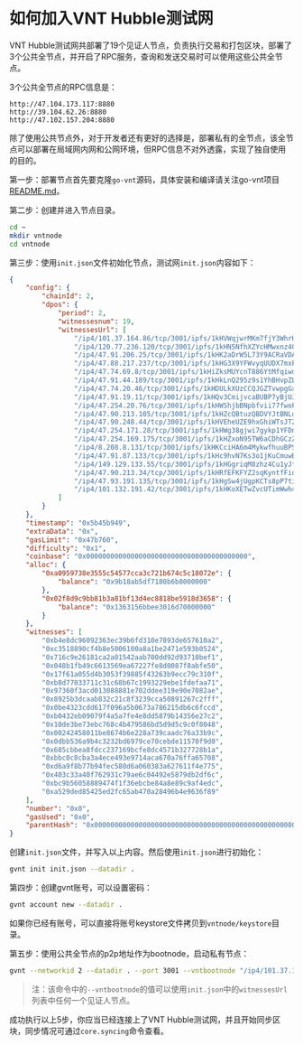 # 如何加入VNT Hubble测试网



VNT Hubble测试网共部署了19个见证人节点，负责执行交易和打包区块，部署了3个公共全节点，并开启了RPC服务，查询和发送交易时可以使用这些公共全节点。

3个公共全节点的RPC信息是：

```
http://47.104.173.117:8880
http://39.104.62.26:8880
http://47.102.157.204:8880
```



除了使用公共节点外，对于开发者还有更好的选择是，部署私有的全节点，该全节点可以部署在局域网内网和公网环境，但RPC信息不对外透露，实现了独自使用的目的。

第一步：部署节点首先要克隆`go-vnt`源码，具体安装和编译请关注go-vnt项目[README.md](<https://github.com/vntchain/go-vnt#%E4%BB%8E%E6%BA%90%E7%A0%81%E5%AE%89%E8%A3%85gvnt>)。

第二步：创建并进入节点目录。

```bash
cd ~
mkdir vntnode
cd vntnode
```

第三步：使用`init.json`文件初始化节点，测试网`init.json`内容如下：

```json
{
    "config": {
        "chainId": 2,
        "dpos": {
            "period": 2,
            "witnessesnum": 19,
            "witnessesUrl": [
                "/ip4/101.37.164.86/tcp/3001/ipfs/1kHVWqjwrMKm7fjY3WhrHNUvWYX2XXNyHomP4HDFE5u6S2B",
                "/ip4/120.77.236.120/tcp/3001/ipfs/1kHN5NfhXZYcHMwxnz4Ca3RxYwiiFah3tJ9AZQifxK6AZBf",
                "/ip4/47.91.206.25/tcp/3001/ipfs/1kHK2aDrW5L73Y9ACRaVDAMqz8EtM6cidKHyprScchCzwvp",
                "/ip4/47.88.217.237/tcp/3001/ipfs/1kHG3X9YFWvyqUUDX7mxFf41nQs9oNvrfkTGHJL47hjibTd",
                "/ip4/47.74.69.8/tcp/3001/ipfs/1kHiZksMUYcnT886YtMfqiwdYctViJopD13cMwPFhbZq6mE",
                "/ip4/47.91.44.189/tcp/3001/ipfs/1kHkLnQ295z9s1YhBHvpZLedj2dV4RHSmhSAwBuLJpnvKud",
                "/ip4/47.74.20.46/tcp/3001/ipfs/1kHDULkXUzCCQJGZTvwpgGxRPiqA6Bo6ktkLK53qTkvsRZe",
                "/ip4/47.91.19.11/tcp/3001/ipfs/1kHQv3CmijvcaBUBP7yBjUJC78HFvNYCW2MAsvEUMqmd6Hb",
                "/ip4/47.254.20.76/tcp/3001/ipfs/1kHWShjbBNpbfvii77fwoFN6y7A9nQXS4QVQhoXN8ZgMjXq",
                "/ip4/47.90.213.105/tcp/3001/ipfs/1kHZcQBtuzQBDVYJtBNLu4z4W3Vh6u2XCHnoaqkNpG5hv8G",
                "/ip4/47.90.248.44/tcp/3001/ipfs/1kHVEheUZE9hxGhiWTsJT2Ft9Wh1R3m18w2UdKjjtDfuKQc",
                "/ip4/47.254.171.28/tcp/3001/ipfs/1kHWg38gjwi7gykp1YFDnmC2jvb3m6h6VEEfLK2SWMRWLpg",
                "/ip4/47.254.169.175/tcp/3001/ipfs/1kHZxoN95TW6aCDhGCzZnUryP3Q8LAYa3d4KSAWSynoiCgo",
                "/ip4/8.208.8.131/tcp/3001/ipfs/1kHKCciHA6m4MykwfhuuBPSUHUcJBREWKGofEnZ1XnqfHiR",
                "/ip4/47.91.87.133/tcp/3001/ipfs/1kHc9hvN7Ks3o1jKuCmuwBPebvCPk9tiakdxejU45zVdA9L",
                "/ip4/149.129.133.55/tcp/3001/ipfs/1kHGgriqM8zhz4Cu1yJfnaqruhBDPPZtFiWqHnuiTmWDWDE",
                "/ip4/47.90.213.34/tcp/3001/ipfs/1kHRfEFKFYZ2sqKyntfFio6kTgYZb6hgkQ2obDUt82R54Yb",
                "/ip4/47.93.191.135/tcp/3001/ipfs/1kHgSw4jUgpKCTs8pP7tibHAgBGTzaFz7bz3N9uKBWWbKwY",
                "/ip4/101.132.191.42/tcp/3001/ipfs/1kHKoXETwZvcUTimWwh4U7VnmsVDE3MtdA46X2k9diVChF5"
            ]
        }
    },
    "timestamp": "0x5b45b949",
    "extraData": "0x",
    "gasLimit": "0x47b760",
    "difficulty": "0x1",
    "coinbase": "0x0000000000000000000000000000000000000000",
    "alloc": {
        "0xa0959738e3555c54577cca3c721b674c5c18072e": {
            "balance": "0x9b18ab5df7180b6b8000000"
        },
        "0x02f8d9c9bb81b3a81bf13d4ec8818be5918d3658": {
            "balance": "0x1363156bbee3016d70000000"
        }
    },
    "witnesses": [
        "0xb4e8dc96092363ec39b6fd310e7893de657610a2",
        "0xc3518890cf4b8e5006100a8a1be2471e593b0524",
        "0x716c9e26181ca2a01542aab700dd92d93710bef1",
        "0x048b1fb49c6613569ea67227fe8d0087f8abfe50",
        "0x17f61a055d4b3053f39885f43263b9ecc79c310f",
        "0xb8d77033711c31c68b67c1993229ebe1fdefaa71",
        "0x97360f3acd013088881e702ddee319e90e7082ae",
        "0x8925b3dcaab832c21c8f3239cca50891267c2fff",
        "0x0be4323cdd617f096a5b0673a786215db6c6fccd",
        "0xb0432eb09079f4a5a7fe4e8dd5879b14356e27c2",
        "0x10de3be73ebc768c4b479586bd5d9d5c9c0f8048",
        "0x00242458011be8674b6e228a739caadc76a33b9c",
        "0x0dbb536a9b4c3232bd6979ce70cebde11570f9d0",
        "0x685cbbea8fdcc237169bcfe8dc4571b327728b1a",
        "0xbbc0c8cba3a4ece493e9714aca670a76ffa65708",
        "0xd6a9f8b77b94fec580d6a060383a627611f4e775",
        "0x403c33a40f762931c79ae6c04492e5879db2df6c",
        "0xbc9b56058889474f1f36ebcbe84a8e89c9af4edc",
        "0xa529ded85425ed2fc65ab470a28496b4e9636f89"
    ],
    "number": "0x0",
    "gasUsed": "0x0",
    "parentHash": "0x0000000000000000000000000000000000000000000000000000000000000000"
}
```

创建`init.json`文件，并写入以上内容。然后使用`init.json`进行初始化：

```bash
gvnt init init.json --datadir .
```

第四步：创建gvnt账号，可以设置密码：

```bash
gvnt account new --datadir .
```

如果你已经有账号，可以直接将账号keystore文件拷贝到`vntnode/keystore`目录。

第五步：使用公共全节点的p2p地址作为bootnode，启动私有节点：

```bash
gvnt --networkid 2 --datadir . --port 3001 --vntbootnode "/ip4/101.37.164.86/tcp/3001/ipfs/1kHVWqjwrMKm7fjY3WhrHNUvWYX2XXNyHomP4HDFE5u6S2B" --syncmode full --rpc --rpcaddr 0.0.0.0 --rpcport 8888 --rpcapi="db,core,net,vnt,personal" console
```
> 注：该命令中的`--vntbootnode`的值可以使用`init.json`中的`witnessesUrl`列表中任何一个见证人节点。



成功执行以上5步，你应当已经连接上了VNT Hubble测试网，并且开始同步区块，同步情况可通过`core.syncing`命令查看。



